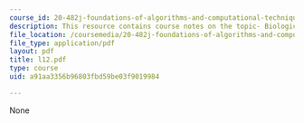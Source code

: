 ```yaml
---
course_id: 20-482j-foundations-of-algorithms-and-computational-techniques-in-systems-biology-spring-2006
description: This resource contains course notes on the topic- Biological Pathways.
file_location: /coursemedia/20-482j-foundations-of-algorithms-and-computational-techniques-in-systems-biology-spring-2006/a91aa3356b96803fbd59be03f9019984_l12.pdf
file_type: application/pdf
layout: pdf
title: l12.pdf
type: course
uid: a91aa3356b96803fbd59be03f9019984

---
```

None